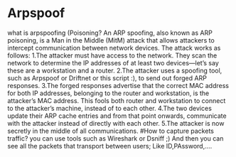 # Arpspoof
what is arpspoofing (Poisoning? An ARP spoofing, also known as ARP poisoning, is a Man in the Middle (MitM) attack that allows attackers to intercept communication between network devices. The attack works as follows:  1.The attacker must have access to the network. They scan the network to determine the IP addresses of at least two devices⁠—let’s say these are a workstation and a router. 2.The attacker uses a spoofing tool, such as Arpspoof or Driftnet or this script :), to send out forged ARP responses. 3.The forged responses advertise that the correct MAC address for both IP addresses, belonging to the router and workstation, is the attacker’s MAC address. This fools both router and workstation to connect to the attacker’s machine, instead of to each other. 4.The two devices update their ARP cache entries and from that point onwards, communicate with the attacker instead of directly with each other. 5.The attacker is now secretly in the middle of all communications. #How to capture packets traffic? you can use tools such as Wireshark or Dsniff ;) And then you can see all the packets that transport between users; Like ID,PAssword,....
